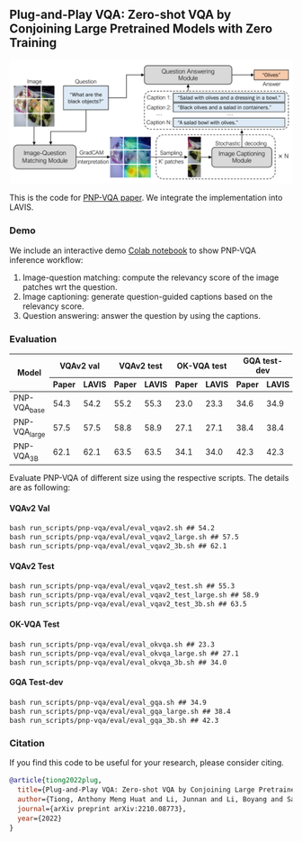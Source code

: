 ## Plug-and-Play VQA: Zero-shot VQA by Conjoining Large Pretrained Models with Zero Training

<img src="pnp_vqa.png" width="700">

This is the code for <a href="https://arxiv.org/abs/2210.08773">PNP-VQA paper</a>. We integrate the implementation into LAVIS.

### Demo
We include an interactive demo [Colab notebook](https://colab.research.google.com/github/salesforce/LAVIS/blob/main/projects/pnp-vqa/pnp_vqa.ipynb)
to show PNP-VQA inference workflow:
1. Image-question matching: compute the relevancy score of the image patches wrt the question.
2. Image captioning: generate question-guided captions based on the relevancy score.
3. Question answering: answer the question by using the captions.

### Evaluation
<table>
<thead>
  <tr>
    <th rowspan="2">Model</th>
    <th colspan="2">VQAv2 val</th>
    <th colspan="2">VQAv2 test</th>
    <th colspan="2">OK-VQA test</th>
    <th colspan="2">GQA test-dev</th>
  </tr>
  <tr>
    <th>Paper</th>
    <th>LAVIS</th>
    <th>Paper</th>
    <th>LAVIS</th>
    <th>Paper</th>
    <th>LAVIS</th>
    <th>Paper</th>
    <th>LAVIS</th>
  </tr>
</thead>
<tbody>
  <tr>
    <td> PNP-VQA<sub>base</sub> </td>
    <td>54.3</td>
    <td>54.2</td>
    <td>55.2</td>
    <td>55.3</td>
    <td>23.0</td>
    <td>23.3</td>
    <td>34.6</td>
    <td>34.9</td>
  </tr>
  <tr>
    <td> PNP-VQA<sub>large</sub> </td>
    <td>57.5</td>
    <td>57.5</td>
    <td>58.8</td>
    <td>58.9</td>
    <td>27.1</td>
    <td>27.1</td>
    <td>38.4</td>
    <td>38.4</td>
  </tr>
  <tr>
    <td> PNP-VQA<sub>3B</sub> </td>
    <td>62.1</td>
    <td>62.1</td>
    <td>63.5</td>
    <td>63.5</td>
    <td>34.1</td>
    <td>34.0</td>
    <td>42.3</td>
    <td>42.3</td>
  </tr>
</tbody>
</table>

Evaluate PNP-VQA of different size using the respective scripts. The details are as following:

#### VQAv2 Val
```
bash run_scripts/pnp-vqa/eval/eval_vqav2.sh ## 54.2
bash run_scripts/pnp-vqa/eval/eval_vqav2_large.sh ## 57.5
bash run_scripts/pnp-vqa/eval/eval_vqav2_3b.sh ## 62.1
```

#### VQAv2 Test
```
bash run_scripts/pnp-vqa/eval/eval_vqav2_test.sh ## 55.3
bash run_scripts/pnp-vqa/eval/eval_vqav2_test_large.sh ## 58.9
bash run_scripts/pnp-vqa/eval/eval_vqav2_test_3b.sh ## 63.5
```

#### OK-VQA Test
```
bash run_scripts/pnp-vqa/eval/eval_okvqa.sh ## 23.3
bash run_scripts/pnp-vqa/eval/eval_okvqa_large.sh ## 27.1
bash run_scripts/pnp-vqa/eval/eval_okvqa_3b.sh ## 34.0
```

#### GQA Test-dev
```
bash run_scripts/pnp-vqa/eval/eval_gqa.sh ## 34.9
bash run_scripts/pnp-vqa/eval/eval_gqa_large.sh ## 38.4
bash run_scripts/pnp-vqa/eval/eval_gqa_3b.sh ## 42.3
```

### Citation
If you find this code to be useful for your research, please consider citing.
```bibtex
@article{tiong2022plug,
  title={Plug-and-Play VQA: Zero-shot VQA by Conjoining Large Pretrained Models with Zero Training},
  author={Tiong, Anthony Meng Huat and Li, Junnan and Li, Boyang and Savarese, Silvio and Hoi, Steven CH},
  journal={arXiv preprint arXiv:2210.08773},
  year={2022}
}
```
